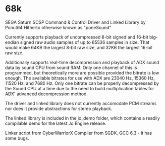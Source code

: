 # 68k
SEGA Saturn SCSP Command & Control Driver and Linked Library
by Ponut64
Hitherto otherwise known as "poneSound"

Currently supports playback of uncompressed 8-bit signed and 16-bit big-endian signed raw audio samples of up to 65536 samples in size. That would make 64KB the largest 8-bit raw size, and 32KB the largest 16-bit raw size.

Additionally supports real-time decompression and playback of ADX sound data by sound CPU from sound RAM. Only one channel of this is programmed, but theoretically more are possible provided the bitrate is low enough. The available bitrates for use with ADX are 23040 Hz, 15360 Hz, 11520 Hz, and 7680 Hz. Only one bitrate can be properly decompressed by the Sound CPU at a time due to the need to build multiplication tables for ADX' advanced decompression method.

The driver and linked library does not currently accomodate PCM streams nor does it provide abstractions for stereo playback.

The linked library is included in the jo_demo folder, which contains a readily compilable demo for the latest Jo Engine release.

Linker script from CyberWarriorX
Compiler from SGDK, GCC 6.3 - it has some bugs.
